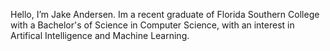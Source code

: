 Hello, I’m Jake Andersen.
Im a recent graduate of Florida Southern College with a Bachelor's of Science in Computer Science, with an interest in Artifical Intelligence and Machine Learning.
